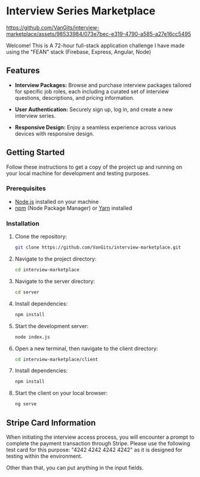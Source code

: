 # Interview Series Marketplace

https://github.com/VanGits/interview-marketplace/assets/98533984/073e7bec-e319-4790-a585-a27e16cc5495

Welcome! This is A 72-hour full-stack application challenge I have made using the "FEAN" stack (Firebase, Express, Angular, Node)

## Features

- **Interview Packages:** Browse and purchase interview packages tailored for specific job roles, each including a curated set of interview questions, descriptions, and pricing information.

- **User Authentication:** Securely sign up, log in, and create a new interview series.

- **Responsive Design:** Enjoy a seamless experience across various devices with responsive design.

## Getting Started

Follow these instructions to get a copy of the project up and running on your local machine for development and testing purposes.

### Prerequisites

- [Node.js](https://nodejs.org/) installed on your machine
- [npm](https://www.npmjs.com/) (Node Package Manager) or [Yarn](https://yarnpkg.com/) installed

### Installation

1. Clone the repository:
   ```bash
   git clone https://github.com/VanGits/interview-marketplace.git
   ```

2. Navigate to the project directory:
   ```bash
   cd interview-marketplace
   ```
3. Navigate to the server directory:
   ```bash
   cd server
   ```

4. Install dependencies:
   ```bash
   npm install
   ```

4. Start the development server:
   ```bash
   node index.js
   ```

5. Open a new terminal, then navigate to the client directory:
   ```bash
   cd interview-marketplace/client
   ```
6. Install dependencies:
   ```bash
   npm install
   ```
7. Start the client on your local browser:
   ```bash
   ng serve
   ```

## Stripe Card Information

When initiating the interview access process, you will encounter a prompt to complete the payment transaction through Stripe. Please use the following test card for this purpose: "4242 4242 4242 4242" as it is designed for testing within the environment.

Other than that, you can put anything in the input fields.


